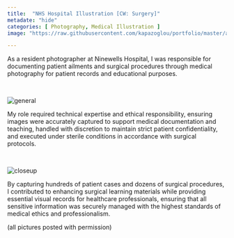```yaml
---
title:  "NHS Hospital Illustration [CW: Surgery]"
metadate: "hide"
categories: [ Photography, Medical Illustration ]
image: "https://raw.githubusercontent.com/kapazoglou/portfolio/master/assets/images/item/pht_1.png"

---
```


As a resident photographer at Ninewells Hospital, I was responsible for documenting patient ailments and surgical procedures through medical photography for patient records and educational purposes.

<br>

![general](https://raw.githubusercontent.com/kapazoglou/portfolio/master/assets/images/item/pht_3.png)

My role required technical expertise and ethical responsibility, ensuring images were accurately captured to support medical documentation and teaching, handled with discretion to maintain strict patient confidentiality, and executed under sterile conditions in accordance with surgical protocols.

<br>

![closeup](https://raw.githubusercontent.com/kapazoglou/portfolio/master/assets/images/item/pht_10.png)

By capturing hundreds of patient cases and dozens of surgical procedures, I contributed to enhancing surgical learning materials while providing essential visual records for healthcare professionals, ensuring that all sensitive information was securely managed with the highest standards of medical ethics and professionalism.

(all pictures posted with permission)
